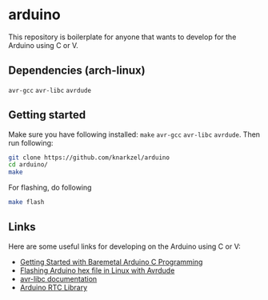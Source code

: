 # arduino

This repository is boilerplate for anyone that wants to develop for the Arduino using C or V.

## Dependencies (arch-linux)

`avr-gcc` `avr-libc` `avrdude`

## Getting started

Make sure you have following installed: `make` `avr-gcc` `avr-libc` `avrdude`. Then run following:

```bash
git clone https://github.com/knarkzel/arduino
cd arduino/
make
```

For flashing, do following
```bash
make flash
```

## Links

Here are some useful links for developing on the Arduino using C or V:

- [Getting Started with Baremetal Arduino C Programming](https://www.youtube.com/watch?v=j4xw8QomkXs)
- [Flashing Arduino hex file in Linux with Avrdude](https://skjoldtech.wordpress.com/2019/05/10/flashing-arduino-hex-file-in-linux-with-avrdude/)
- [avr-libc documentation](http://www.nongnu.org/avr-libc/user-manual/)
- [Arduino RTC Library](https://github.com/feilipu/Arduino_RTC_Library)
